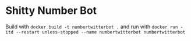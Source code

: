 # Shitty Number Bot
Build with `docker build -t numbertwitterbot .` and run with `docker run -itd --restart unless-stopped --name numbertwitterbot numbertwitterbot`